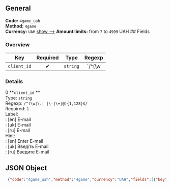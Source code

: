 ## General 
**Code:** `4game_uah`  
**Method:** `4game`  
**Currency:** `UAH` [show -->]() 
**Amount limits:** from `7`  to `4999`  UAH ## Fields 
### Overview 
|Key|Required|Type|Regexp| 
|:---:|:---:|:---:|:---:| 
|`client_id` |✔ |`string` |`/^(\w|\.| |\-|\+|@){1,128}$/` | 
 
### Details 
0 **`client_id` **  
Type: `string`  
Regexp: `/^(\w|\.| |\-|\+|@){1,128}$/`  
Required: `1`  
Label:  
: [en] E-mail  
: [uk] E-mail  
: [ru] E-mail  
Hint:  
: [en] Enter E-mail  
: [uk] Введіть E-mail  
: [ru] Введите E-mail  
## JSON Object 
```json
 {"code":"4game_uah","method":"4game","currency":"UAH","fields":[{"key":"client_id","type":"string","label":{"en":"E-mail","uk":"E-mail","ru":"E-mail"},"regexp":"\/^(\\w|\\.| |\\-|\\+|@){1,128}$\/","required":true,"position":1,"hint":{"en":"Enter E-mail","uk":"\u0412\u0432\u0435\u0434\u0456\u0442\u044c E-mail","ru":"\u0412\u0432\u0435\u0434\u0438\u0442\u0435 E-mail"},"example":"prosta_m@mail.ua"}],"amount_min":7,"amount_max":4999}```  
